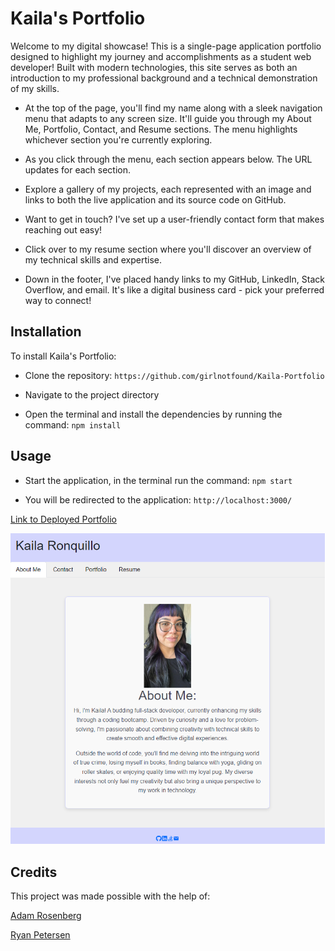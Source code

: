 # Kaila's Portfolio

Welcome to my digital showcase! This is a single-page application portfolio designed to highlight my journey and accomplishments as a student web developer! Built with modern technologies, this site serves as both an introduction to my professional background and a technical demonstration of my skills.

- At the top of the page, you'll find my name along with a sleek navigation menu that adapts to any screen size. It'll guide you through my About Me, Portfolio, Contact, and Resume sections. The menu highlights whichever section you're currently exploring.

- As you click through the menu, each section appears below. The URL updates for each section.

- Explore a gallery of my projects, each represented with an image and links to both the live application and its source code on GitHub.

- Want to get in touch? I've set up a user-friendly contact form that makes reaching out easy!

- Click over to my resume section where you'll discover an overview of my technical skills and expertise.

- Down in the footer, I've placed handy links to my GitHub, LinkedIn, Stack Overflow, and email. It's like a digital business card - pick your preferred way to connect!

## Installation

To install Kaila's Portfolio:

- Clone the repository: `https://github.com/girlnotfound/Kaila-Portfolio`

- Navigate to the project directory

- Open the terminal and install the dependencies by running the command: `npm install`

## Usage

- Start the application, in the terminal run the command: `npm start`

- You will be redirected to the application: `http://localhost:3000/`

[Link to Deployed Portfolio](https://kaila-portfolio.netlify.app/)

![Screenshot of My Portfolio](./public/images/Screenshot-Portfolio.png)

## Credits

This project was made possible with the help of:

[Adam Rosenberg](https://github.com/AcoderRose)

[Ryan Petersen](https://github.com/RyanPetersen-89)
